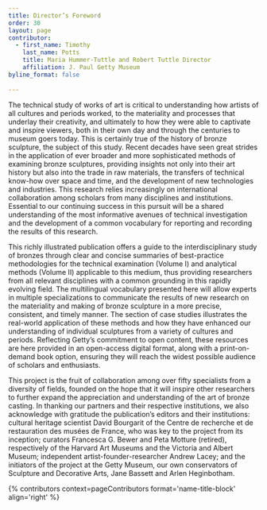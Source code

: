 ```yaml
---
title: Director’s Foreword
order: 30
layout: page
contributor:
  - first_name: Timothy
    last_name: Potts
    title: Maria Hummer-Tuttle and Robert Tuttle Director
    affiliation: J. Paul Getty Museum
byline_format: false
    
---
```


The technical study of works of art is critical to understanding how artists of all cultures and periods worked, to the materiality and processes that underlay their creativity, and ultimately to how they were able to captivate and inspire viewers, both in their own day and through the centuries to museum goers today. This is certainly true of the history of bronze sculpture, the subject of this study. Recent decades have seen great strides in the application of ever broader and more sophisticated methods of examining bronze sculptures, providing insights not only into their art history but also into the trade in raw materials, the transfers of technical know-how over space and time, and the development of new technologies and industries. This research relies increasingly on international collaboration among scholars from many disciplines and institutions. Essential to our continuing success in this pursuit will be a shared understanding of the most informative avenues of technical investigation and the development of a common vocabulary for reporting and recording the results of this research.

This richly illustrated publication offers a guide to the interdisciplinary study of bronzes through clear and concise summaries of best-practice methodologies for the technical examination (Volume I) and analytical methods (Volume II) applicable to this medium, thus providing researchers from all relevant disciplines with a common grounding in this rapidly evolving field. The multilingual vocabulary presented here will allow experts in multiple specializations to communicate the results of new research on the materiality and making of bronze sculpture in a more precise, consistent, and timely manner. The section of case studies illustrates the real-world application of these methods and how they have enhanced our understanding of individual sculptures from a variety of cultures and periods. Reflecting Getty’s commitment to open content, these resources are here provided in an open-access digital format, along with a print-on-demand book option, ensuring they will reach the widest possible audience of scholars and enthusiasts. 

This project is the fruit of collaboration among over fifty specialists from a diversity of fields, founded on the hope that it will inspire other researchers to further expand the appreciation and understanding of the art of bronze casting. In thanking our partners and their respective institutions, we also acknowledge with gratitude the publication’s editors and their institutions: cultural heritage scientist David Bourgarit of the Centre de recherche et de restauration des musées de France, who was key to the project from its inception; curators Francesca G. Bewer and Peta Motture (retired), respectively of the Harvard Art Museums and the Victoria and Albert Museum; independent artist-founder-researcher Andrew Lacey; and the initiators of the project at the Getty Museum, our own conservators of Sculpture and Decorative Arts, Jane Bassett and Arlen Heginbotham. 

{% contributors context=pageContributors format='name-title-block' align='right' %}